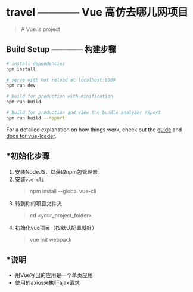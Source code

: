 # travel ———— Vue 高仿去哪儿网项目

> A Vue.js project

## Build Setup ———— 构建步骤

``` bash
# install dependencies
npm install

# serve with hot reload at localhost:8080
npm run dev

# build for production with minification
npm run build

# build for production and view the bundle analyzer report
npm run build --report
```

For a detailed explanation on how things work, check out the [guide](http://vuejs-templates.github.io/webpack/) and [docs for vue-loader](http://vuejs.github.io/vue-loader).

## *初始化步骤

1. 安装NodeJS，以获取npm包管理器
2. 安装`vue-cli`
   > npm install --global vue-cli
3. 转到你的项目文件夹
   > cd <your_project_folder>
4. 初始化vue项目（按默认配置就好）
   > vue init webpack

## *说明

- 用Vue写出的应用是一个单页应用
- 使用的axios来执行ajax请求